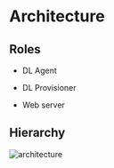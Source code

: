 # Architecture

## Roles

-   DL Agent

-   DL Provisioner

-   Web server

## Hierarchy

![architecture](<assets/images/architecture.png|height=400, width=309, align=center> "System Architecture")
